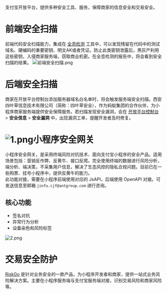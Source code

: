 支付宝开放平台，提供多种安全工具、服务，保障商家的信息安全和交易安全。

# 前端安全扫描
前端代码安全扫描能力，集成在 [全息检测](https://opendocs.alipay.com/mini/ide/holo-testing) 工具中，可以发现残留在代码中的测试域名、硬编码的重要密钥、明文AK或者凭证。防止此类密钥泄露后，黑灰产利用这些密钥，入侵商家服务端，窃取商业机密。在全息检测的报告中，将会看到安全扫描的结果。
![前端安全扫描.png](https://mdn.alipayobjects.com/portal_mdssth/afts/img/A*kcG0QaIB-90AAAAAAAAAAAAAAQAAAQ/original)<br />
# 后端安全扫描
商家在开放平台控制台添加服务器域名白名单时，将会触发服务端安全扫描。西安四叶草信息技术有限公司（简称：四叶草安全），作为蚂蚁集团的合作伙伴，为小程序商家服务端提供安全保障服务。若扫描发现安全漏洞，会在 [开放平台控制台](https://open.alipay.com/platform/developerIndex.htm) > **安全信息** > **安全漏洞** 中，出现漏洞工单，提醒开发者及时修复。

# ![1.png](https://cdn.nlark.com/yuque/0/2022/png/179989/1664243932974-b527fd4b-0540-4102-9111-e9f6f362bf0d.png#align=left&display=inline&height=1044&margin=%5Bobject%20Object%5D&name=1.png&originHeight=1044&originWidth=2302&size=388299&status=done&style=none&width=2302)小程序安全网关
小程序安全网关，是采用终端风险对抗技术、面向支付宝小程序的安全产品。适用场景包括：营销反作弊、反黄牛、接口反爬。完全使用终端的数据进行风险分析，端分析、端决策，不采集用户信息，解决了生态风控的隐私合规问题。目前已在一些购票、挂号小程序中，提供反黄牛的能力。<br />此功能对接，需要在小程序前端使用对应的 JsAPI，后端使用 OpenAPI 对接。可发送信息至邮箱 `jinfu.cjf@antgroup.com` 进行咨询。

## 核心功能

- 签名对抗
- 异常行为分析
- 设备染色和风险标签

![2.png](https://cdn.nlark.com/yuque/0/2022/png/179989/1664243939449-2de1af05-2503-4af3-a77f-417e9a9d1c47.png#align=left&display=inline&height=418&margin=%5Bobject%20Object%5D&name=2.png&originHeight=418&originWidth=937&size=140413&status=done&style=none&width=937)<br />

# 交易安全防护
[RiskGo](https://riskgo.alipay.com/merchantportal/index.htm#/home) 是针对业务安全的一款产品，为小程序开发者和商家，提供一站式业务风险解决方案。主要在小程序服务端与支付宝服务端对接，识别交易风险和商家风险等。
